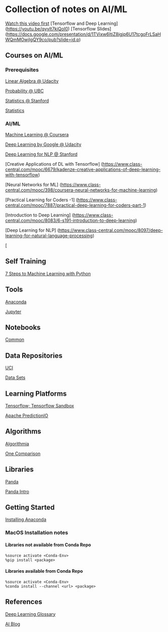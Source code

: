 # Collection of notes on AI/ML
[Watch this video first](https://vimeo.com/170189199)
[Tensorflow and Deep Learning] (https://youtu.be/qyvlt7kiQoI0)
[Tensorflow Slides] (https://docs.google.com/presentation/d/1TVixw6ItiZ8igjp6U17tcgoFrLSaHWQmMOwjlgQY9co/pub?slide=id.p)

## Courses on AI/ML
### Prerequisites
[Linear Algebra @ Udacity](https://www.udacity.com/course/linear-algebra-refresher-course--ud953)

[Probability @ UBC](https://www.cs.ubc.ca/~murphyk/MLbook/)

[Statistics @ Stanford](http://statweb.stanford.edu/~tibs/ElemStatLearn/)

[Statistics](http://www.springer.com/de/book/9780387402727)

### AI/ML
[Machine Learning @ Coursera](https://www.coursera.org/learn/machine-learning)

[Deep Learning by Google @ Udacity](https://www.udacity.com/course/deep-learning--ud730)

[Deep Learning for NLP @ Stanford](http://cs224d.stanford.edu/syllabus.html)

[Creative Applications of DL with Tensorflow] (https://www.class-central.com/mooc/6679/kadenze-creative-applications-of-deep-learning-with-tensorflow)

[Neural Networks for ML] (https://www.class-central.com/mooc/398/coursera-neural-networks-for-machine-learning)

[Practical Learning for Coders -1] (https://www.class-central.com/mooc/7887/practical-deep-learning-for-coders-part-1)

[Introduction to Deep Learning] (https://www.class-central.com/mooc/8083/6-s191-introduction-to-deep-learning)

[Deep Learning for NLP] (https://www.class-central.com/mooc/8097/deep-learning-for-natural-language-processing)

[

## Self Training
[7 Steps to Machine Learning with Python](http://www.kdnuggets.com/2015/11/seven-steps-machine-learning-python.html)

## Tools
[Anaconda](https://www.continuum.io/)

[Jupyter](https://jupyter.org/)

## Notebooks
[Common](https://github.com/donnemartin/data-science-ipython-notebooks)

## Data Repositories
[UCI](http://archive.ics.uci.edu/ml/)

[Data Sets](https://www.reddit.com/r/datasets/)

## Learning Platforms
[Tensorflow; ](https://www.tensorflow.org/)
[Tensorflow Sandbox](http://playground.tensorflow.org/)

[Apache PredictionIO](http://predictionio.incubator.apache.org/)

## Algorithms
[Algorithmia](https://algorithmia.com/)

[One Comparison](http://www.dataschool.io/comparing-supervised-learning-algorithms/)

## Libraries
[Panda](http://pandas.pydata.org/)

[Panda Intro](https://youtu.be/9d5-Ti6onew0)

## Getting Started
[Installing Anaconda](https://www.continuum.io/downloads)

### MacOS Installation notes
#### Libraries not available from Conda Repo
```
%source activate <Conda-Env>
%pip install <package>
```
#### Libraries available from Conda Repo
```
%source activate <Conda-Env>
%conda install --channel <url> <package>
```
## References
[Deep Learning Glossary](https://deeplearning4j.org/glossary)

[AI Blog](https://openai.com/blog/)
